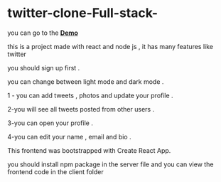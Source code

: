 ﻿# twitter-clone-Full-stack-
 you can go to the [**Demo**](https://twitter-clone-zyad.herokuapp.com/)
 
this is a project made with react and node js , it has many features like twitter 

you should sign up first .

you can change between light mode and dark mode .

1 - you can add tweets , photos and update your profile .

2-you will see all tweets posted from other users .

3-you can open your profile .

4-you can edit your name , email and bio .

This frontend was bootstrapped with Create React App.

you should install npm package in the server file and you can view the frontend code in the client folder

